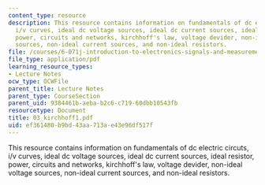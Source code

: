```yaml
---
content_type: resource
description: This resource contains information on fundamentals of dc electric circuts,
  i/v curves, ideal dc voltage sources, ideal dc current sources, ideal resistor,
  power, circuits and networks, kirchhoff's law, voltage devider, non-ideal voltage
  sources, non-ideal current sources, and non-ideal resistors.
file: /courses/6-071j-introduction-to-electronics-signals-and-measurement-spring-2006/ef361480b9bd43aa713ae43e96df517f_03_kirchhoff1.pdf
file_type: application/pdf
learning_resource_types:
- Lecture Notes
ocw_type: OCWFile
parent_title: Lecture Notes
parent_type: CourseSection
parent_uid: 9384461b-aeba-b2c6-c719-60dbb10543fb
resourcetype: Document
title: 03_kirchhoff1.pdf
uid: ef361480-b9bd-43aa-713a-e43e96df517f
---
```

This resource contains information on fundamentals of dc electric circuts, i/v curves, ideal dc voltage sources, ideal dc current sources, ideal resistor, power, circuits and networks, kirchhoff's law, voltage devider, non-ideal voltage sources, non-ideal current sources, and non-ideal resistors.

